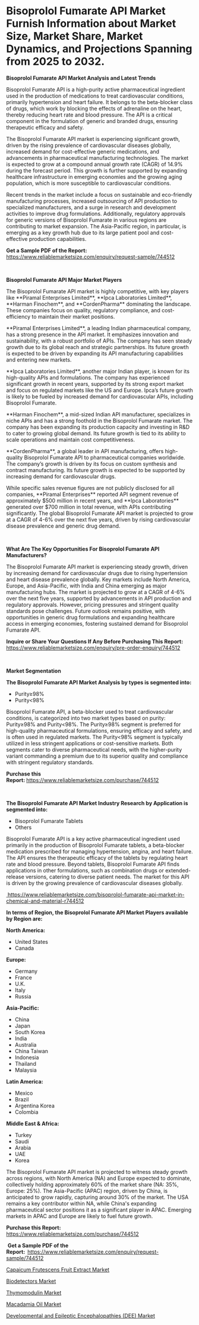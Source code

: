 <p><h1>Bisoprolol Fumarate API Market Furnish Information about Market Size, Market Share, Market Dynamics, and Projections Spanning from 2025 to 2032.</h1></p><p><strong>Bisoprolol Fumarate API Market Analysis and Latest Trends</strong></p>
<p><p>Bisoprolol Fumarate API is a high-purity active pharmaceutical ingredient used in the production of medications to treat cardiovascular conditions, primarily hypertension and heart failure. It belongs to the beta-blocker class of drugs, which work by blocking the effects of adrenaline on the heart, thereby reducing heart rate and blood pressure. The API is a critical component in the formulation of generic and branded drugs, ensuring therapeutic efficacy and safety.</p><p>The Bisoprolol Fumarate API market is experiencing significant growth, driven by the rising prevalence of cardiovascular diseases globally, increased demand for cost-effective generic medications, and advancements in pharmaceutical manufacturing technologies. The market is expected to grow at a compound annual growth rate (CAGR) of 14.9% during the forecast period. This growth is further supported by expanding healthcare infrastructure in emerging economies and the growing aging population, which is more susceptible to cardiovascular conditions.</p><p>Recent trends in the market include a focus on sustainable and eco-friendly manufacturing processes, increased outsourcing of API production to specialized manufacturers, and a surge in research and development activities to improve drug formulations. Additionally, regulatory approvals for generic versions of Bisoprolol Fumarate in various regions are contributing to market expansion. The Asia-Pacific region, in particular, is emerging as a key growth hub due to its large patient pool and cost-effective production capabilities.</p></p>
<p><strong>Get a Sample PDF of the Report:&nbsp;</strong> <a href="https://www.reliablemarketsize.com/enquiry/request-sample/744512?utm_campaign=1991&utm_medium=2&utm_source=Github&utm_content=ia&utm_term=20012025&utm_id=bisoprolol-fumarate-api">https://www.reliablemarketsize.com/enquiry/request-sample/744512</a></p>
<p>&nbsp;</p>
<p><strong>Bisoprolol Fumarate API Major Market Players</strong></p>
<p><p>The Bisoprolol Fumarate API market is highly competitive, with key players like **Piramal Enterprises Limited**, **Ipca Laboratories Limited**, **Harman Finochem**, and **CordenPharma** dominating the landscape. These companies focus on quality, regulatory compliance, and cost-efficiency to maintain their market positions.</p><p>**Piramal Enterprises Limited**, a leading Indian pharmaceutical company, has a strong presence in the API market. It emphasizes innovation and sustainability, with a robust portfolio of APIs. The company has seen steady growth due to its global reach and strategic partnerships. Its future growth is expected to be driven by expanding its API manufacturing capabilities and entering new markets.</p><p>**Ipca Laboratories Limited**, another major Indian player, is known for its high-quality APIs and formulations. The company has experienced significant growth in recent years, supported by its strong export market and focus on regulated markets like the US and Europe. Ipca’s future growth is likely to be fueled by increased demand for cardiovascular APIs, including Bisoprolol Fumarate.</p><p>**Harman Finochem**, a mid-sized Indian API manufacturer, specializes in niche APIs and has a strong foothold in the Bisoprolol Fumarate market. The company has been expanding its production capacity and investing in R&D to cater to growing global demand. Its future growth is tied to its ability to scale operations and maintain cost competitiveness.</p><p>**CordenPharma**, a global leader in API manufacturing, offers high-quality Bisoprolol Fumarate API to pharmaceutical companies worldwide. The company’s growth is driven by its focus on custom synthesis and contract manufacturing. Its future growth is expected to be supported by increasing demand for cardiovascular drugs.</p><p>While specific sales revenue figures are not publicly disclosed for all companies, **Piramal Enterprises** reported API segment revenue of approximately $500 million in recent years, and **Ipca Laboratories** generated over $700 million in total revenue, with APIs contributing significantly. The global Bisoprolol Fumarate API market is projected to grow at a CAGR of 4-6% over the next five years, driven by rising cardiovascular disease prevalence and generic drug demand.</p></p>
<p>&nbsp;</p>
<p><strong>What Are The Key Opportunities For Bisoprolol Fumarate API Manufacturers?</strong></p>
<p><p>The Bisoprolol Fumarate API market is experiencing steady growth, driven by increasing demand for cardiovascular drugs due to rising hypertension and heart disease prevalence globally. Key markets include North America, Europe, and Asia-Pacific, with India and China emerging as major manufacturing hubs. The market is projected to grow at a CAGR of 4-6% over the next five years, supported by advancements in API production and regulatory approvals. However, pricing pressures and stringent quality standards pose challenges. Future outlook remains positive, with opportunities in generic drug formulations and expanding healthcare access in emerging economies, fostering sustained demand for Bisoprolol Fumarate API.</p></p>
<p><strong>Inquire or Share Your Questions If Any Before Purchasing This Report:</strong> <a href="https://www.reliablemarketsize.com/enquiry/pre-order-enquiry/744512?utm_campaign=1991&utm_medium=2&utm_source=Github&utm_content=ia&utm_term=20012025&utm_id=bisoprolol-fumarate-api">https://www.reliablemarketsize.com/enquiry/pre-order-enquiry/744512</a></p>
<p>&nbsp;</p>
<p><strong>Market Segmentation</strong></p>
<p><strong>The Bisoprolol Fumarate API Market Analysis by types is segmented into:</strong></p>
<p><ul><li>Purity≥98%</li><li>Purity<98%</li></ul></p>
<p><p>Bisoprolol Fumarate API, a beta-blocker used to treat cardiovascular conditions, is categorized into two market types based on purity: Purity≥98% and Purity<98%. The Purity≥98% segment is preferred for high-quality pharmaceutical formulations, ensuring efficacy and safety, and is often used in regulated markets. The Purity<98% segment is typically utilized in less stringent applications or cost-sensitive markets. Both segments cater to diverse pharmaceutical needs, with the higher-purity variant commanding a premium due to its superior quality and compliance with stringent regulatory standards.</p></p>
<p><strong>Purchase this Report:&nbsp;</strong><a href="https://www.reliablemarketsize.com/purchase/744512?utm_campaign=1991&utm_medium=2&utm_source=Github&utm_content=ia&utm_term=20012025&utm_id=bisoprolol-fumarate-api">https://www.reliablemarketsize.com/purchase/744512</a></p>
<p>&nbsp;</p>
<p><strong>The Bisoprolol Fumarate API Market Industry Research by Application is segmented into:</strong></p>
<p><ul><li>Bisoprolol Fumarate Tablets</li><li>Others</li></ul></p>
<p><p>Bisoprolol Fumarate API is a key active pharmaceutical ingredient used primarily in the production of Bisoprolol Fumarate tablets, a beta-blocker medication prescribed for managing hypertension, angina, and heart failure. The API ensures the therapeutic efficacy of the tablets by regulating heart rate and blood pressure. Beyond tablets, Bisoprolol Fumarate API finds applications in other formulations, such as combination drugs or extended-release versions, catering to diverse patient needs. The market for this API is driven by the growing prevalence of cardiovascular diseases globally.</p></p>
<p><a href="https://www.reliablemarketsize.com/bisoprolol-fumarate-api-market-in-chemical-and-material-r744512?utm_campaign=1991&utm_medium=2&utm_source=Github&utm_content=ia&utm_term=20012025&utm_id=bisoprolol-fumarate-api">&nbsp;https://www.reliablemarketsize.com/bisoprolol-fumarate-api-market-in-chemical-and-material-r744512</a></p>
<p><strong>In terms of Region, the Bisoprolol Fumarate API Market Players available by Region are:</strong></p>
<p>
    <p> <strong> North America: </strong>
        <ul>
            <li>United States</li>
            <li>Canada</li>
        </ul>
        </p> 
    <p> <strong> Europe: </strong>
        <ul>
            <li>Germany</li>
            <li>France</li>
            <li>U.K.</li>
            <li>Italy</li>
            <li>Russia</li>
        </ul>
        </p> 
    <p> <strong> Asia-Pacific: </strong>
        <ul>
            <li>China</li>
            <li>Japan</li>
            <li>South Korea</li>
            <li>India</li>
            <li>Australia</li>
            <li>China Taiwan</li>
            <li>Indonesia</li>
            <li>Thailand</li>
            <li>Malaysia</li>
        </ul>
        </p> 
    <p> <strong> Latin America: </strong>
        <ul>
            <li>Mexico</li>
            <li>Brazil</li>
            <li>Argentina Korea</li>
            <li>Colombia</li>
        </ul>
        </p> 
    <p> <strong> Middle East & Africa: </strong>
        <ul>
            <li>Turkey</li>
            <li>Saudi</li>
            <li>Arabia</li>
            <li>UAE</li>
            <li>Korea</li>
        </ul>
    </p>
    </p>
<p><p>The Bisoprolol Fumarate API market is projected to witness steady growth across regions, with North America (NA) and Europe expected to dominate, collectively holding approximately 60% of the market share (NA: 35%, Europe: 25%). The Asia-Pacific (APAC) region, driven by China, is anticipated to grow rapidly, capturing around 30% of the market. The USA remains a key contributor within NA, while China's expanding pharmaceutical sector positions it as a significant player in APAC. Emerging markets in APAC and Europe are likely to fuel future growth.</p></p>
<p><strong>Purchase this Report: </strong><a href="https://www.reliablemarketsize.com/purchase/744512?utm_campaign=1991&utm_medium=2&utm_source=Github&utm_content=ia&utm_term=20012025&utm_id=bisoprolol-fumarate-api">https://www.reliablemarketsize.com/purchase/744512</a></p>
<p>&nbsp;<strong>Get a Sample PDF of the Report:&nbsp;&nbsp;</strong><a href="https://www.reliablemarketsize.com/enquiry/request-sample/744512?utm_campaign=1991&utm_medium=2&utm_source=Github&utm_content=ia&utm_term=20012025&utm_id=bisoprolol-fumarate-api">https://www.reliablemarketsize.com/enquiry/request-sample/744512</a></p>
<p><strong></strong></p>
<p><p><a href="https://www.linkedin.com/pulse/capaicum-frutescens-fruit-extract-market-size-share-analysis-cpq2e?utm_campaign=1991&utm_medium=2&utm_source=Github&utm_content=ia&utm_term=20012025&utm_id=bisoprolol-fumarate-api">Capaicum Frutescens Fruit Extract Market</a></p><p><a href="https://www.linkedin.com/pulse/biodetectors-market-analysis-global-opportunities-players-growth-kjeoe?utm_campaign=1991&utm_medium=2&utm_source=Github&utm_content=ia&utm_term=20012025&utm_id=bisoprolol-fumarate-api">Biodetectors Market</a></p><p><a href="https://www.linkedin.com/pulse/top-factors-boosting-thymomodulin-market-growth-101-cagr-rate-jjpce?utm_campaign=1991&utm_medium=2&utm_source=Github&utm_content=ia&utm_term=20012025&utm_id=bisoprolol-fumarate-api">Thymomodulin Market</a></p><p><a href="https://www.linkedin.com/pulse/impressive-growth-macadamia-oil-market-cagr-82-from-2025-2032-rhdne?utm_campaign=1991&utm_medium=2&utm_source=Github&utm_content=ia&utm_term=20012025&utm_id=bisoprolol-fumarate-api">Macadamia Oil Market</a></p><p><a href="https://www.linkedin.com/pulse/market-expansion-insights-developmental-epileptic-encephalopathies-t73sc?utm_campaign=1991&utm_medium=2&utm_source=Github&utm_content=ia&utm_term=20012025&utm_id=bisoprolol-fumarate-api">Developmental and Epileptic Encephalopathies (DEE) Market</a></p></p>
